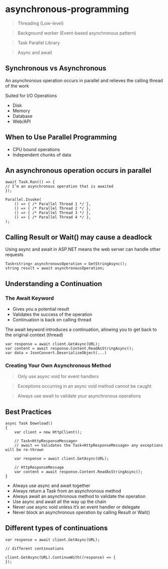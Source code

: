 # asynchronous-programming

> Threading (Low-level)

> Background worker (Event-based asynchronous pattern)

> Task Parallel Library

> Async and await

## Synchronous vs Asynchronous

An asynchronous operation occurs in parallel and relieves the calling thread of the work

Suited for I/O Operations

-   Disk
-   Memory
-   Database
-   Web/API

## When to Use Parallel Programming

- CPU bound operations
- Independent chunks of data

## An asynchronous operation occurs in parallel

    await Task.Run(() => {
    // I’m an asynchronous operation that is awaited
    });

    Parallel.Invoke(
        () => { /* Parallel Thread 1 */ },
        () => { /* Parallel Thread 2 */ },
        () => { /* Parallel Thread 3 */ },
        () => { /* Parallel Thread 4 */ },
    );

## Calling Result or Wait() may cause a deadlock

Using async and await in ASP.NET means the web server can handle other requests

    Task<string> asynchronousOperation = GetStringAsync();
    string result = await asynchronousOperation;

## Understanding a Continuation

### The Await Keyword

- Gives you a potential result
- Validates the success of the operation
- Continuation is back on calling thread

The await keyword introduces a continuation, allowing you to get back to the original context (thread)

    var response = await client.GetAsync(URL); 
    var content = await response.Content.ReadAsStringAsync();
    var data = JsonConvert.DeserializeObject(...)

### Creating Your Own Asynchronous Method

> Only use async void for event handlers

> Exceptions occurring in an async void method cannot be caught

> Always use await to validate your asynchronous operations

## Best Practices

    async Task Download()
    {
        var client = new HttpClient();

        // Task<HttpResponseMessage>
        // await => Validates the Task<HttpResponseMessage> any exceptions will be re-thrown

        var response = await client.GetAsync(URL); 

        // HttpResponseMessage
        var content = await response.Content.ReadAsStringAsync();
    }


- Always use async and await together
- Always return a Task from an asynchronous method
- Always await an asynchronous method to validate the operation
- Use async and await all the way up the chain
- Never use async void unless it’s an event handler or delegate
- Never block an asynchronous operation by calling Result or Wait()

## Different types of continuations

    var response = await client.GetAsync(URL); 

    // different continuations
    
    client.GetAsync(URL).ContinueWith((response) => {
    });